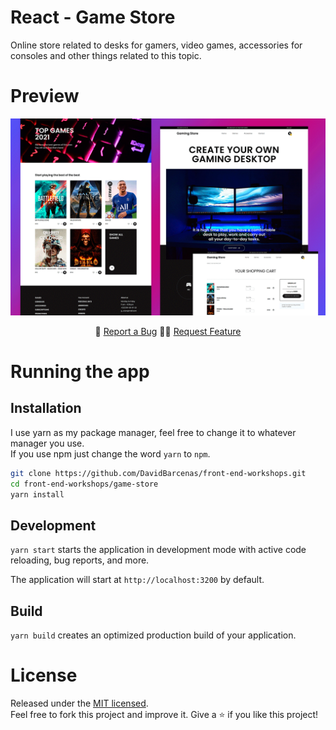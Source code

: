 # React - Game Store

Online store related to desks for gamers, video games, accessories for consoles and other things related to this topic.

# Preview
![App screenshot](./.readme-static/app.png)

<p align="center">
  🐞 <a href="https://github.com/DavidBarcenas/front-end-workshops/issues">Report a Bug</a> 
  🙋‍♂️ <a href="https://github.com/DavidBarcenas/front-end-workshops/issues">Request Feature</a>
</p>

# Running the app

## Installation

I use yarn as my package manager, feel free to change it to whatever manager you use. \
If you use npm just change the word `yarn` to `npm`.

```bash
git clone https://github.com/DavidBarcenas/front-end-workshops.git
cd front-end-workshops/game-store
yarn install
```

## Development
`yarn start` starts the application in development mode with active code reloading, bug reports, and more.

The application will start at `http://localhost:3200` by default.

## Build
`yarn build` creates an optimized production build of your application. 

# License
Released under the  [MIT licensed](LICENSE).\
Feel free to fork this project and improve it. Give a ⭐️ if you like this project!